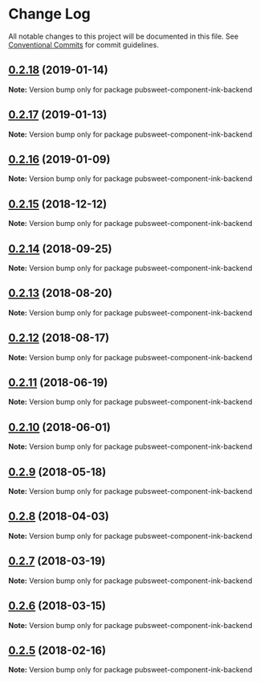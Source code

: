 # Change Log

All notable changes to this project will be documented in this file.
See [Conventional Commits](https://conventionalcommits.org) for commit guidelines.

## [0.2.18](https://gitlab.coko.foundation/pubsweet/pubsweet/compare/pubsweet-component-ink-backend@0.2.17...pubsweet-component-ink-backend@0.2.18) (2019-01-14)

**Note:** Version bump only for package pubsweet-component-ink-backend





## [0.2.17](https://gitlab.coko.foundation/pubsweet/pubsweet/compare/pubsweet-component-ink-backend@0.2.16...pubsweet-component-ink-backend@0.2.17) (2019-01-13)

**Note:** Version bump only for package pubsweet-component-ink-backend





## [0.2.16](https://gitlab.coko.foundation/pubsweet/pubsweet/compare/pubsweet-component-ink-backend@0.2.15...pubsweet-component-ink-backend@0.2.16) (2019-01-09)

**Note:** Version bump only for package pubsweet-component-ink-backend





## [0.2.15](https://gitlab.coko.foundation/pubsweet/pubsweet/compare/pubsweet-component-ink-backend@0.2.14...pubsweet-component-ink-backend@0.2.15) (2018-12-12)

**Note:** Version bump only for package pubsweet-component-ink-backend





<a name="0.2.14"></a>
## [0.2.14](https://gitlab.coko.foundation/pubsweet/pubsweet/compare/pubsweet-component-ink-backend@0.2.13...pubsweet-component-ink-backend@0.2.14) (2018-09-25)




**Note:** Version bump only for package pubsweet-component-ink-backend

<a name="0.2.13"></a>
## [0.2.13](https://gitlab.coko.foundation/pubsweet/pubsweet/compare/pubsweet-component-ink-backend@0.2.12...pubsweet-component-ink-backend@0.2.13) (2018-08-20)




**Note:** Version bump only for package pubsweet-component-ink-backend

<a name="0.2.12"></a>
## [0.2.12](https://gitlab.coko.foundation/pubsweet/pubsweet/compare/pubsweet-component-ink-backend@0.2.11...pubsweet-component-ink-backend@0.2.12) (2018-08-17)




**Note:** Version bump only for package pubsweet-component-ink-backend

<a name="0.2.11"></a>
## [0.2.11](https://gitlab.coko.foundation/pubsweet/pubsweet/compare/pubsweet-component-ink-backend@0.2.10...pubsweet-component-ink-backend@0.2.11) (2018-06-19)




**Note:** Version bump only for package pubsweet-component-ink-backend

<a name="0.2.10"></a>
## [0.2.10](https://gitlab.coko.foundation/pubsweet/pubsweet/compare/pubsweet-component-ink-backend@0.2.9...pubsweet-component-ink-backend@0.2.10) (2018-06-01)




**Note:** Version bump only for package pubsweet-component-ink-backend

<a name="0.2.9"></a>
## [0.2.9](https://gitlab.coko.foundation/pubsweet/pubsweet/compare/pubsweet-component-ink-backend@0.2.8...pubsweet-component-ink-backend@0.2.9) (2018-05-18)




**Note:** Version bump only for package pubsweet-component-ink-backend

<a name="0.2.8"></a>
## [0.2.8](https://gitlab.coko.foundation/pubsweet/pubsweet/compare/pubsweet-component-ink-backend@0.2.7...pubsweet-component-ink-backend@0.2.8) (2018-04-03)




**Note:** Version bump only for package pubsweet-component-ink-backend

<a name="0.2.7"></a>
## [0.2.7](https://gitlab.coko.foundation/pubsweet/pubsweet/compare/pubsweet-component-ink-backend@0.2.6...pubsweet-component-ink-backend@0.2.7) (2018-03-19)




**Note:** Version bump only for package pubsweet-component-ink-backend

<a name="0.2.6"></a>
## [0.2.6](https://gitlab.coko.foundation/pubsweet/pubsweet/compare/pubsweet-component-ink-backend@0.2.5...pubsweet-component-ink-backend@0.2.6) (2018-03-15)




**Note:** Version bump only for package pubsweet-component-ink-backend

<a name="0.2.5"></a>

## [0.2.5](https://gitlab.coko.foundation/pubsweet/pubsweet/compare/pubsweet-component-ink-backend@0.2.4...pubsweet-component-ink-backend@0.2.5) (2018-02-16)

**Note:** Version bump only for package pubsweet-component-ink-backend
